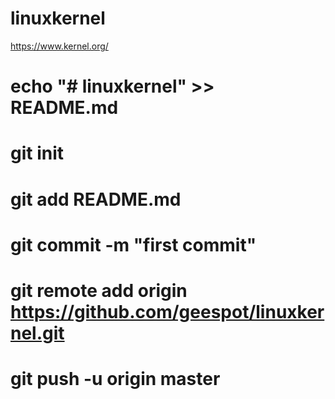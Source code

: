 # linuxkernel

https://www.kernel.org/

# echo "# linuxkernel" >> README.md
# git init
# git add README.md 
# git commit -m "first commit"
# git remote add origin https://github.com/geespot/linuxkernel.git
# git push -u origin master